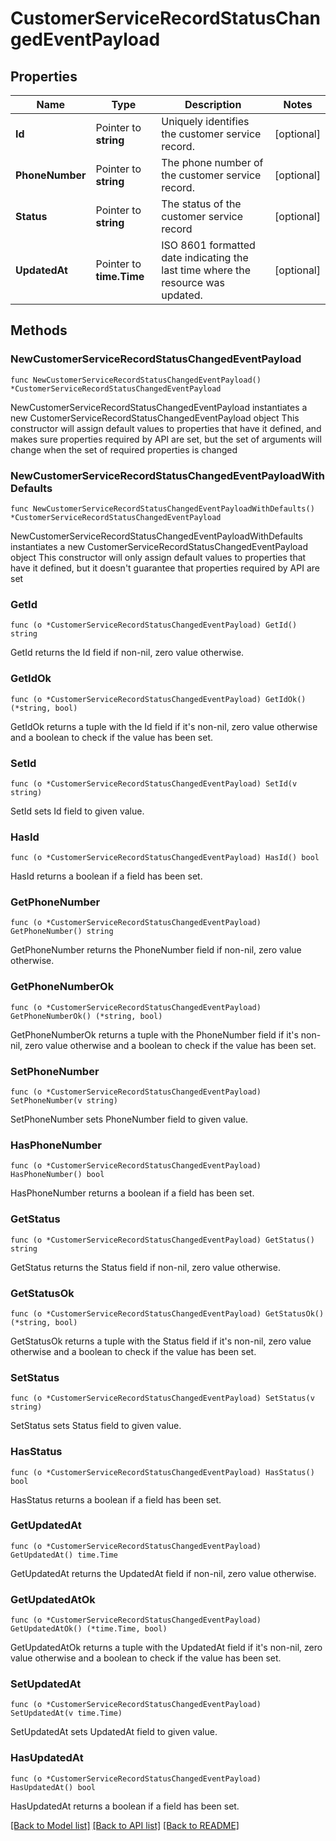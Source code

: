 # CustomerServiceRecordStatusChangedEventPayload

## Properties

Name | Type | Description | Notes
------------ | ------------- | ------------- | -------------
**Id** | Pointer to **string** | Uniquely identifies the customer service record. | [optional] 
**PhoneNumber** | Pointer to **string** | The phone number of the customer service record. | [optional] 
**Status** | Pointer to **string** | The status of the customer service record | [optional] 
**UpdatedAt** | Pointer to **time.Time** | ISO 8601 formatted date indicating the last time where the resource was updated. | [optional] 

## Methods

### NewCustomerServiceRecordStatusChangedEventPayload

`func NewCustomerServiceRecordStatusChangedEventPayload() *CustomerServiceRecordStatusChangedEventPayload`

NewCustomerServiceRecordStatusChangedEventPayload instantiates a new CustomerServiceRecordStatusChangedEventPayload object
This constructor will assign default values to properties that have it defined,
and makes sure properties required by API are set, but the set of arguments
will change when the set of required properties is changed

### NewCustomerServiceRecordStatusChangedEventPayloadWithDefaults

`func NewCustomerServiceRecordStatusChangedEventPayloadWithDefaults() *CustomerServiceRecordStatusChangedEventPayload`

NewCustomerServiceRecordStatusChangedEventPayloadWithDefaults instantiates a new CustomerServiceRecordStatusChangedEventPayload object
This constructor will only assign default values to properties that have it defined,
but it doesn't guarantee that properties required by API are set

### GetId

`func (o *CustomerServiceRecordStatusChangedEventPayload) GetId() string`

GetId returns the Id field if non-nil, zero value otherwise.

### GetIdOk

`func (o *CustomerServiceRecordStatusChangedEventPayload) GetIdOk() (*string, bool)`

GetIdOk returns a tuple with the Id field if it's non-nil, zero value otherwise
and a boolean to check if the value has been set.

### SetId

`func (o *CustomerServiceRecordStatusChangedEventPayload) SetId(v string)`

SetId sets Id field to given value.

### HasId

`func (o *CustomerServiceRecordStatusChangedEventPayload) HasId() bool`

HasId returns a boolean if a field has been set.

### GetPhoneNumber

`func (o *CustomerServiceRecordStatusChangedEventPayload) GetPhoneNumber() string`

GetPhoneNumber returns the PhoneNumber field if non-nil, zero value otherwise.

### GetPhoneNumberOk

`func (o *CustomerServiceRecordStatusChangedEventPayload) GetPhoneNumberOk() (*string, bool)`

GetPhoneNumberOk returns a tuple with the PhoneNumber field if it's non-nil, zero value otherwise
and a boolean to check if the value has been set.

### SetPhoneNumber

`func (o *CustomerServiceRecordStatusChangedEventPayload) SetPhoneNumber(v string)`

SetPhoneNumber sets PhoneNumber field to given value.

### HasPhoneNumber

`func (o *CustomerServiceRecordStatusChangedEventPayload) HasPhoneNumber() bool`

HasPhoneNumber returns a boolean if a field has been set.

### GetStatus

`func (o *CustomerServiceRecordStatusChangedEventPayload) GetStatus() string`

GetStatus returns the Status field if non-nil, zero value otherwise.

### GetStatusOk

`func (o *CustomerServiceRecordStatusChangedEventPayload) GetStatusOk() (*string, bool)`

GetStatusOk returns a tuple with the Status field if it's non-nil, zero value otherwise
and a boolean to check if the value has been set.

### SetStatus

`func (o *CustomerServiceRecordStatusChangedEventPayload) SetStatus(v string)`

SetStatus sets Status field to given value.

### HasStatus

`func (o *CustomerServiceRecordStatusChangedEventPayload) HasStatus() bool`

HasStatus returns a boolean if a field has been set.

### GetUpdatedAt

`func (o *CustomerServiceRecordStatusChangedEventPayload) GetUpdatedAt() time.Time`

GetUpdatedAt returns the UpdatedAt field if non-nil, zero value otherwise.

### GetUpdatedAtOk

`func (o *CustomerServiceRecordStatusChangedEventPayload) GetUpdatedAtOk() (*time.Time, bool)`

GetUpdatedAtOk returns a tuple with the UpdatedAt field if it's non-nil, zero value otherwise
and a boolean to check if the value has been set.

### SetUpdatedAt

`func (o *CustomerServiceRecordStatusChangedEventPayload) SetUpdatedAt(v time.Time)`

SetUpdatedAt sets UpdatedAt field to given value.

### HasUpdatedAt

`func (o *CustomerServiceRecordStatusChangedEventPayload) HasUpdatedAt() bool`

HasUpdatedAt returns a boolean if a field has been set.


[[Back to Model list]](../README.md#documentation-for-models) [[Back to API list]](../README.md#documentation-for-api-endpoints) [[Back to README]](../README.md)


